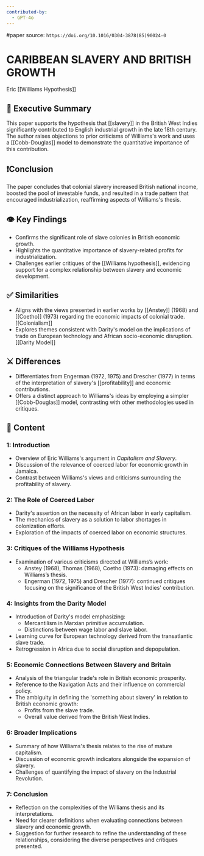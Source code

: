 ```yaml
---
contributed-by:
  - GPT-4o
---
```

#paper
source: `https://doi.org/10.1016/0304-3878(85)90024-0`

# CARIBBEAN SLAVERY AND BRITISH GROWTH
Eric [[Williams Hypothesis]]

## 📎 Executive Summary
This paper supports the hypothesis that [[slavery]] in the British West Indies significantly contributed to English industrial growth in the late 18th century. The author raises objections to prior criticisms of Williams's work and uses a [[Cobb-Douglas]] model to demonstrate the quantitative importance of this contribution.

## ❗Conclusion
The paper concludes that colonial slavery increased British national income, boosted the pool of investable funds, and resulted in a trade pattern that encouraged industrialization, reaffirming aspects of Williams's thesis.

## 👁️ Key Findings
- Confirms the significant role of slave colonies in British economic growth.
- Highlights the quantitative importance of slavery-related profits for industrialization.
- Challenges earlier critiques of the [[Williams hypothesis]], evidencing support for a complex relationship between slavery and economic development.

## ✅ Similarities
- Aligns with the views presented in earlier works by [[Anstey]] (1968) and [[Coetho]] (1973) regarding the economic impacts of colonial trade. [[Colonialism]]
- Explores themes consistent with Darity's model on the implications of trade on European technology and African socio-economic disruption. [[Darity Model]]

## ⚔️ Differences
- Differentiates from Engerman (1972, 1975) and Drescher (1977) in terms of the interpretation of slavery's [[profitability]] and economic contributions.
- Offers a distinct approach to Williams's ideas by employing a simpler [[Cobb-Douglas]] model, contrasting with other methodologies used in critiques.

## 📖 Content
### 1: Introduction
- Overview of Eric Williams's argument in *Capitalism and Slavery*.
- Discussion of the relevance of coerced labor for economic growth in Jamaica.
- Contrast between Williams's views and criticisms surrounding the profitability of slavery.

### 2: The Role of Coerced Labor
- Darity's assertion on the necessity of African labor in early capitalism.
- The mechanics of slavery as a solution to labor shortages in colonization efforts.
- Exploration of the impacts of coerced labor on economic structures.

### 3: Critiques of the Williams Hypothesis
- Examination of various criticisms directed at Williams’s work:
	- Anstey (1968), Thomas (1968), Coetho (1973): damaging effects on Williams’s thesis.
	- Engerman (1972, 1975) and Drescher (1977): continued critiques focusing on the significance of the British West Indies' contribution.

### 4: Insights from the Darity Model
- Introduction of Darity's model emphasizing:
	- Mercantilism in Marxian primitive accumulation.
	- Distinctions between wage labor and slave labor.
- Learning curve for European technology derived from the transatlantic slave trade.
- Retrogression in Africa due to social disruption and depopulation.

### 5: Economic Connections Between Slavery and Britain
- Analysis of the triangular trade's role in British economic prosperity.
- Reference to the Navigation Acts and their influence on commercial policy.
- The ambiguity in defining the 'something about slavery' in relation to British economic growth:
	- Profits from the slave trade.
	- Overall value derived from the British West Indies.

### 6: Broader Implications
- Summary of how Williams's thesis relates to the rise of mature capitalism.
- Discussion of economic growth indicators alongside the expansion of slavery.
- Challenges of quantifying the impact of slavery on the Industrial Revolution.

### 7: Conclusion
- Reflection on the complexities of the Williams thesis and its interpretations.
- Need for clearer definitions when evaluating connections between slavery and economic growth.
- Suggestion for further research to refine the understanding of these relationships, considering the diverse perspectives and critiques presented. 
